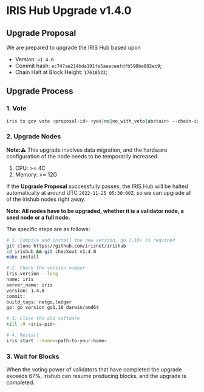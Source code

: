 # IRIS Hub Upgrade v1.4.0

## Upgrade Proposal

We are prepared to upgrade the IRIS Hub based upon

- Version: `v1.4.0`
- Commit hash: `ec747ae214bda191fe5aeeceefdfb590be802ec9`;
- Chain Halt at Block Height: `17618523`;

## Upgrade Process

### 1. Vote

```bash
iris tx gov vote <proposal-id> <yes|no|no_with_veto|abstain> --chain-id irishub-1 --fees 0.3iris --from <MyWallet>
```

### 2. Upgrade Nodes

**Note:**⚠️ This upgrade involves data migration, and the hardware configuration of the node needs to be temporarily increased:
1. CPU: >= 4C
2. Memory: >= 12G

If the  **Upgrade Proposal**  successfully passes, the IRIS Hub will be halted automatically at around UTC `2022-11-25 05:30:00Z`, so we can upgrade all of the irishub nodes right away.

**Note: All nodes have to be upgraded, whether it is a validator node, a seed node or a full node.**

The specific steps are as follows:

```bash
# 1. Compile and install the new version, go 1.18+ is required
git clone https://github.com/irisnet/irishub
cd irishub && git checkout v1.4.0
make install

# 2. Check the version number
iris version --long
name: iris
server_name: iris
version: 1.4.0
commit: 
build_tags: netgo,ledger
go: go version go1.18 darwin/amd64

# 3. Close the old software
kill -9 <iris-pid>

# 4. Restart
iris start --home=<path-to-your-home>
```

### 3. Wait for Blocks

When the voting power of validators that have completed the upgrade exceeds 67%, irishub can resume producing blocks, and the upgrade is completed.
